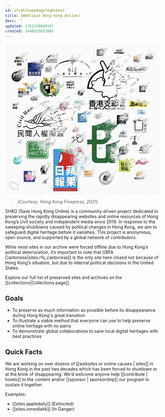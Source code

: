```yaml
---
id: pfy4h1nwep9age7eg0u8xe1
title: SHKO(Save Hong Kong Online)
desc: ''
updated: 1751378049197
created: 1648525691085
---
```


[![Great Extinction](/assets/extinctions.jpeg)](https://hongkongfp.com/2021/11/28/explainer-over-50-groups-gone-in-11-months-how-hong-kongs-pro-democracy-forces-crumbled/) 
> (_Courtesy: Hong Kong Freepress, 2021_)

SHKO (Save Hong Kong Online) is a community-driven project dedicated to preserving the rapidly disappearing websites and online resources of Hong Kong’s civil society and independent media since 2019. In response to the sweeping shutdowns caused by political changes in Hong Kong, we aim to safeguard digital heritage before it vanishes. This project is anonymous, open source, and supported by a global network of contributors.

While most sites in our archive were forced offline due to Hong Kong’s political deterioration, it’s important to note that [[RFA Cantonese|sites.rfa_cantonese]] is the only site here closed not because of Hong Kong’s situation, but due to internal political decisions in the United States.

Explore our full list of preserved sites and archives on the [[collections|Collections page]].


## Goals
- To preserve as much information as possible before its disappearance during Hong Kong's great transition
- To illustrate a viable method that everyone can use to help preserve online heritage with no pains
- To demonstrate global collaborations to save local digital heritages with best practices


## Quick Facts

We are working on over dozens of [[websites or online causes | sites]] in Hong Kong in the past two decades which has been forced to shutdown or at the brink of disappearing. We'd welcome anyone help [[contribute | howto]] to the content and/or [[sponsor | sponsorship]] our program to sustain it together. 

Examples:
- [[sites.appledaily]] (Extincted)
- [[sites.inmediahk]] (In Danger)




